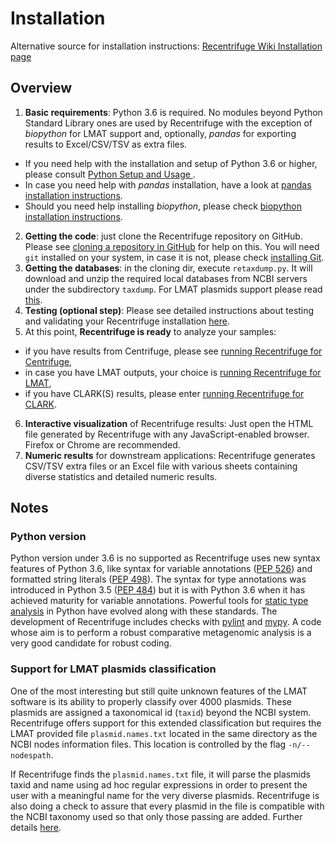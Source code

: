 # Installation

Alternative source for installation instructions: [Recentrifuge Wiki Installation page](https://github.com/khyox/recentrifuge/wiki/Installation)

## Overview
1.  **Basic requirements**: Python 3.6 is required. No modules beyond Python Standard Library ones are used by Recentrifuge with the exception of _biopython_ for LMAT support and, optionally, _pandas_ for exporting results to Excel/CSV/TSV as extra files.
  * If you need help with the installation and setup of Python 3.6 or higher, please consult [Python Setup and Usage ](https://docs.python.org/3/using/index.html).
  * In case you need help with _pandas_ installation, have a look at [pandas installation instructions](http://pandas.pydata.org/pandas-docs/stable/install.html).
  * Should you need help installing _biopython_, please check [biopython installation instructions](http://biopython.org/DIST/docs/install/Installation.html).
2. **Getting the code**: just clone the Recentrifuge repository on GitHub. Please see [cloning a repository in GitHub](https://help.github.com/articles/cloning-a-repository/) for help on this. You will need `git` installed on your system, in case it is not, please check [installing Git](https://git-scm.com/book/en/v2/Getting-Started-Installing-Git).
3. **Getting the databases**: in the cloning dir, execute `retaxdump.py`. It will download and unzip the required local databases from NCBI servers under the subdirectory `taxdump`. For LMAT plasmids support please read [this](#support-for-lmat-plasmids-classification).
4. **Testing (optional step)**: Please see detailed instructions about testing and validating your Recentrifuge installation [here](https://github.com/khyox/recentrifuge/wiki/Testing).
5. At this point, **Recentrifuge is ready** to analyze your samples:
  * if you have results from Centrifuge, please see [running Recentrifuge for Centrifuge](https://github.com/khyox/recentrifuge/wiki/Running-recentrifuge-for-Centrifuge),
  * in case you have LMAT outputs, your choice is [running Recentrifuge for LMAT](https://github.com/khyox/recentrifuge/wiki/Running-recentrifuge-for-LMAT),
  * if you have CLARK(S) results, please enter [running Recentrifuge for CLARK](https://github.com/khyox/recentrifuge/wiki/Running-recentrifuge-for-CLARK).
6. **Interactive visualization** of Recentrifuge results: Just open the HTML file generated by Recentrifuge with any JavaScript-enabled browser. Firefox or Chrome are recommended.
7. **Numeric results** for downstream applications: Recentrifuge generates CSV/TSV extra files or an Excel file with various sheets containing diverse statistics and detailed numeric results.

## Notes
### Python version
Python version under 3.6 is no supported as Recentrifuge uses new syntax features of Python 3.6, like syntax for variable annotations ([PEP 526](https://www.python.org/dev/peps/pep-0526/)) and formatted string literals ([PEP 498](https://www.python.org/dev/peps/pep-0498/)). The syntax for type annotations was introduced in Python 3.5 ([PEP 484](https://www.python.org/dev/peps/pep-0484/)) but it is with Python 3.6 when it has achieved maturity for variable annotations. Powerful tools for [static type analysis](https://en.wikipedia.org/wiki/Static_program_analysis) in Python have evolved along with these standards. The development of Recentrifuge includes checks with [pylint](https://www.pylint.org/) and [mypy](http://www.mypy-lang.org). A code whose aim is to perform a robust comparative metagenomic analysis is a very good candidate for robust coding.

### Support for LMAT plasmids classification
One of the most interesting but still quite unknown features of the LMAT software is its ability to properly classify over 4000 plasmids. These plasmids are assigned a taxonomical id (`taxid`) beyond the NCBI system. Recentrifuge offers support for this extended classification but requires the LMAT provided file `plasmid.names.txt` located in the same directory as the NCBI nodes information files. This location is controlled by the flag `-n/--nodespath`.

If Recentrifuge finds the `plasmid.names.txt` file, it will parse the plasmids taxid and name using ad hoc regular expressions in order to present the user with a meaningful name for the very diverse plasmids. Recentrifuge is also doing a check to assure that every plasmid in the file is compatible with the NCBI taxonomy used so that only those passing are added. Further details [here](https://github.com/khyox/recentrifuge/wiki/Running-recentrifuge-for-LMAT#more-about-plasmids).
